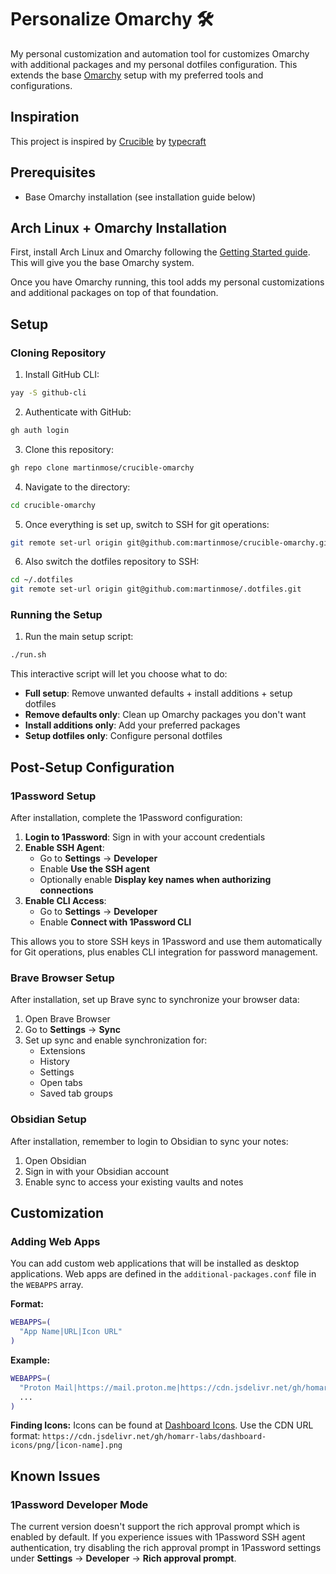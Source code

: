 # Personalize Omarchy 🛠️

My personal customization and automation tool for customizes Omarchy with additional packages and my personal dotfiles configuration. This extends the base [Omarchy](https://manuals.omamix.org/2/the-omarchy-manual) setup with my preferred tools and configurations.

## Inspiration

This project is inspired by [Crucible](https://github.com/typecraft-dev/crucible) by [typecraft](https://x.com/typecraft_dev)

## Prerequisites

- Base Omarchy installation (see installation guide below)

## Arch Linux + Omarchy Installation

First, install Arch Linux and Omarchy following the [Getting Started guide](https://manuals.omamix.org/2/the-omarchy-manual/50/getting-started). This will give you the base Omarchy system.

Once you have Omarchy running, this tool adds my personal customizations and additional packages on top of that foundation.

## Setup

### Cloning Repository

1. Install GitHub CLI:
```bash
yay -S github-cli
```

2. Authenticate with GitHub:
```bash
gh auth login
```

3. Clone this repository:
```bash
gh repo clone martinmose/crucible-omarchy
```

4. Navigate to the directory:
```bash
cd crucible-omarchy
```

5. Once everything is set up, switch to SSH for git operations:
```bash
git remote set-url origin git@github.com:martinmose/crucible-omarchy.git
```

6. Also switch the dotfiles repository to SSH:
```bash
cd ~/.dotfiles
git remote set-url origin git@github.com:martinmose/.dotfiles.git
```

### Running the Setup

1. Run the main setup script:

```bash
./run.sh
```

This interactive script will let you choose what to do:
- **Full setup**: Remove unwanted defaults + install additions + setup dotfiles
- **Remove defaults only**: Clean up Omarchy packages you don't want
- **Install additions only**: Add your preferred packages
- **Setup dotfiles only**: Configure personal dotfiles

## Post-Setup Configuration

### 1Password Setup

After installation, complete the 1Password configuration:

1. **Login to 1Password**: Sign in with your account credentials
2. **Enable SSH Agent**: 
   - Go to **Settings** → **Developer**
   - Enable **Use the SSH agent**
   - Optionally enable **Display key names when authorizing connections**
3. **Enable CLI Access**: 
   - Go to **Settings** → **Developer**
   - Enable **Connect with 1Password CLI**

This allows you to store SSH keys in 1Password and use them automatically for Git operations, plus enables CLI integration for password management.

### Brave Browser Setup

After installation, set up Brave sync to synchronize your browser data:

1. Open Brave Browser
2. Go to **Settings** → **Sync**
3. Set up sync and enable synchronization for:
   - Extensions
   - History
   - Settings
   - Open tabs
   - Saved tab groups

### Obsidian Setup

After installation, remember to login to Obsidian to sync your notes:

1. Open Obsidian
2. Sign in with your Obsidian account
3. Enable sync to access your existing vaults and notes

## Customization

### Adding Web Apps

You can add custom web applications that will be installed as desktop applications. Web apps are defined in the `additional-packages.conf` file in the `WEBAPPS` array.

**Format:**
```bash
WEBAPPS=(
  "App Name|URL|Icon URL"
)
```

**Example:**
```bash
WEBAPPS=(
  "Proton Mail|https://mail.proton.me|https://cdn.jsdelivr.net/gh/homarr-labs/dashboard-icons/png/proton-mail.png"
  ...
)
```

**Finding Icons:**
Icons can be found at [Dashboard Icons](https://dashboardicons.com/). Use the CDN URL format: `https://cdn.jsdelivr.net/gh/homarr-labs/dashboard-icons/png/[icon-name].png`

## Known Issues

### 1Password Developer Mode
The current version doesn't support the rich approval prompt which is enabled by default. If you experience issues with 1Password SSH agent authentication, try disabling the rich approval prompt in 1Password settings under **Settings** → **Developer** → **Rich approval prompt**.

